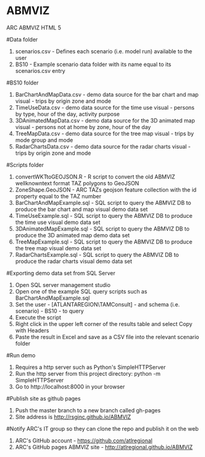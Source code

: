 # ABMVIZ
ARC ABMVIZ HTML 5

#Data folder
1. scenarios.csv - Defines each scenario (i.e. model run) available to the user
2. BS10 - Example scenario data folder with its name equal to its scenarios.csv entry

#BS10 folder
1. BarChartAndMapData.csv - demo data source for the bar chart and map visual - trips by origin zone and mode
2. TimeUseData.csv - demo data source for the time use visual - persons by type, hour of the day, activity purpose
3. 3DAnimatedMapData.csv - demo data source for the 3D animated map visual - persons not at home by zone, hour of the day
4. TreeMapData.csv - demo data source for the tree map visual - trips by mode group and mode
5. RadarChartsData.csv - demo data source for the radar charts visual - trips by origin zone and mode

#Scripts folder
1. convertWKTtoGEOJSON.R - R script to convert the old ABMVIZ wellknowntext format TAZ polygons to GeoJSON
2. ZoneShape.GeoJSON - ARC TAZs geojson feature collection with the id property equal to the TAZ number
3. BarChartAndMapExample.sql - SQL script to query the ABMVIZ DB to produce the bar chart and map visual demo data set
4. TimeUseExample.sql - SQL script to query the ABMVIZ DB to produce the time use visual demo data set
6. 3DAnimatedMapExample.sql - SQL script to query the ABMVIZ DB to produce the 3D animated map demo data set
5. TreeMapExample.sql - SQL script to query the ABMVIZ DB to produce the tree map visual demo data set
7. RadarChartsExample.sql - SQL script to query the ABMVIZ DB to produce the radar charts visual demo data set

#Exporting demo data set from SQL Server
1. Open SQL server management studio
2. Open one of the example SQL query scripts such as BarChartAndMapExample.sql
3. Set the user - [ATLANTAREGION\TAMConsult] - and schema (i.e. scenario) - BS10 - to query
4. Execute the script
5. Right click in the upper left corner of the results table and select Copy with Headers
6. Paste the result in Excel and save as a CSV file into the relevant scenario folder

#Run demo
1. Requires a http server such as Python's SimpleHTTPServer
2. Run the http server from this project directory: python -m SimpleHTTPServer
3. Go to http://localhost:8000 in your browser 

#Publish site as github pages
1. Push the master branch to a new branch called gh-pages
2. Site address is http://rsginc.github.io/ABMVIZ

#Notify ARC's IT group so they can clone the repo and publish it on the web
1. ARC's GitHub account - https://github.com/atlregional
2. ARC's GitHub pages ABMVIZ site - http://atlregional.github.io/ABMVIZ